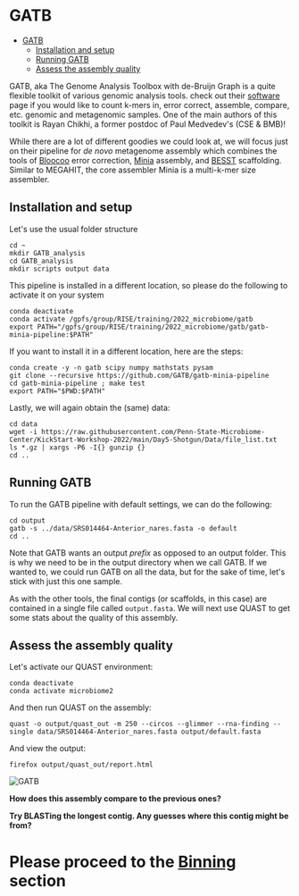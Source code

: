 # GATB
- [GATB](#gatb)
  - [Installation and setup](#installation-and-setup)
  - [Running GATB](#running-gatb)
  - [Assess the assembly quality](#assess-the-assembly-quality)

GATB, aka The Genome Analysis Toolbox with de-Bruijn Graph is a quite flexible toolkit of various genomic analysis tools. check out their [software](https://gatb.inria.fr/software/) 
page if you would like to count k-mers in, error correct, assemble, compare, etc. genomic and metagenomic samples. One of the main authors of this toolkit is Rayan Chikhi, a 
former postdoc of Paul Medvedev's (CSE & BMB)!

While there are a lot of different goodies we could look at, we will focus just on their pipeline for _de novo_ metagenome assembly which combines the tools of 
[Bloocoo](https://gatb.inria.fr/software/bloocoo/) error correction, [Minia](https://github.com/ksahlin/BESST) assembly, and [BESST](https://gatb.inria.fr/software/minia/) scaffolding. Similar to MEGAHIT, the core assembler Minia is a multi-k-mer size assembler.

## Installation and setup
Let's use the usual folder structure
```
cd ~
mkdir GATB_analysis
cd GATB_analysis
mkdir scripts output data
```
This pipeline is installed in a different location, so please do the following to activate it on your system
```
conda deactivate
conda activate /gpfs/group/RISE/training/2022_microbiome/gatb
export PATH="/gpfs/group/RISE/training/2022_microbiome/gatb/gatb-minia-pipeline:$PATH"
```

If you want to install it in a different location, here are the steps:
```
conda create -y -n gatb scipy numpy mathstats pysam
git clone --recursive https://github.com/GATB/gatb-minia-pipeline
cd gatb-minia-pipeline ; make test
export PATH="$PWD:$PATH"
```

Lastly, we will again obtain the (same) data:
```
cd data
wget -i https://raw.githubusercontent.com/Penn-State-Microbiome-Center/KickStart-Workshop-2022/main/Day5-Shotgun/Data/file_list.txt
ls *.gz | xargs -P6 -I{} gunzip {}
cd ..
```

## Running GATB

To run the GATB pipeline with default settings, we can do the following:
```
cd output
gatb -s ../data/SRS014464-Anterior_nares.fasta -o default
cd ..
```
Note that GATB wants an output _prefix_ as opposed to an output folder. This is why we need to be in the output directory when we call GATB.
If we wanted to, we could run GATB on all the data, but for the sake of time, let's stick with just this one sample.

As with the other tools, the final contigs (or scaffolds, in this case) are contained in a single file called `output.fasta`. We will next use QUAST to get some stats 
about the quality of this assembly.

## Assess the assembly quality
Let's activate our QUAST environment:
```
conda deactivate
conda activate microbiome2
```

And then run QUAST on the assembly:
```
quast -o output/quast_out -m 250 --circos --glimmer --rna-finding --single data/SRS014464-Anterior_nares.fasta output/default.fasta
```
And view the output:
```
firefox output/quast_out/report.html
```
![GATB](https://user-images.githubusercontent.com/6362936/128284961-4bd6722d-08d1-4f47-989d-342a22509754.PNG)


**How does this assembly compare to the previous ones?**

**Try BLASTing the longest contig. Any guesses where this contig might be from?**

# Please proceed to the [Binning](Binning.md) section
